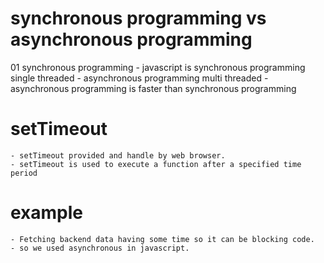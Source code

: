 
# synchronous programming vs asynchronous programming
01  synchronous programming
    - javascript is synchronous programming single threaded
    - asynchronous programming multi threaded
    - asynchronous programming is faster than synchronous programming

   # setTimeout
    - setTimeout provided and handle by web browser.
    - setTimeout is used to execute a function after a specified time period

   # example 
    - Fetching backend data having some time so it can be blocking code.
    - so we used asynchronous in javascript.

